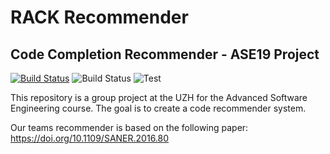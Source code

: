 # RACK Recommender
## Code Completion Recommender - ASE19 Project
[![Build Status](https://dev.azure.com/facibal/RACKrec/_apis/build/status/acfaruk.RACKrec?branchName=master)](https://dev.azure.com/facibal/RACKrec/_build/latest?definitionId=1&branchName=master)
![Build Status](https://img.shields.io/azure-devops/build/facibal/327b7a13-3774-4bc6-b10c-73f1025960a4/1/master.svg)
![Test](https://img.shields.io/azure-devops/tests/facibal/RACKrec/1.svg)

This repository is a group project at the UZH for the Advanced Software Engineering course. The goal is to create a code recommender system.

Our teams recommender is based on the following paper: https://doi.org/10.1109/SANER.2016.80


